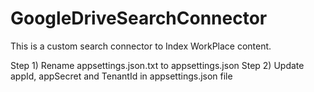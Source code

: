 # GoogleDriveSearchConnector
This is a custom search connector to Index WorkPlace content.

Step 1) Rename appsettings.json.txt to appsettings.json
Step 2) Update appId, appSecret and TenantId in appsettings.json file
